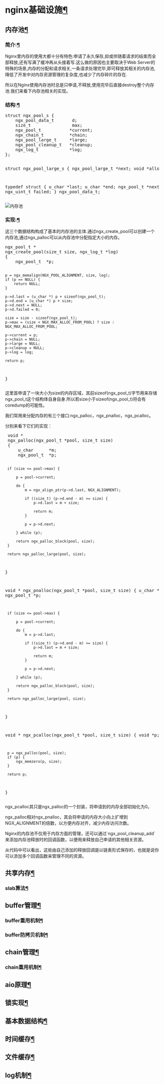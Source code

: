 
            
  <div class="section" id="nginx">
<h1>nginx基础设施<a class="headerlink" href="#nginx" title="永久链接至标题">¶</a></h1>
<div class="section" id="id1">
<h2>内存池<a class="headerlink" href="#id1" title="永久链接至标题">¶</a></h2>
<div class="section" id="id2">
<h3>简介:<a class="headerlink" href="#id2" title="永久链接至标题">¶</a></h3>
<p>Nginx里内存的使用大都十分有特色:申请了永久保存,抑或伴随着请求的结束而全部释放,还有写满了缓冲再从头接着写.这么做的原因也主要取决于Web Server的特殊的场景,内存的分配和请求相关,一条请求处理完毕,即可释放其相关的内存池,降低了开发中对内存资源管理的复杂度,也减少了内存碎片的存在.</p>
<p>所以在Nginx使用内存池时总是只申请,不释放,使用完毕后直接destroy整个内存池.我们来看下内存池相关的实现。</p>
</div>
<div class="section" id="id3">
<h3>结构:<a class="headerlink" href="#id3" title="永久链接至标题">¶</a></h3>
<div class="code c highlight-python"><pre>struct ngx_pool_s {
    ngx_pool_data_t       d;
    size_t                max;
    ngx_pool_t           *current;
    ngx_chain_t          *chain;
    ngx_pool_large_t     *large;
    ngx_pool_cleanup_t   *cleanup;
    ngx_log_t            *log;
};

struct ngx_pool_large_s {
    ngx_pool_large_t     *next;
    void                 *alloc;
};

typedef struct {
    u_char               *last;
    u_char               *end;
    ngx_pool_t           *next;
    ngx_uint_t            failed;
} ngx_pool_data_t;</pre>
</div>
<img alt="内存池" class="align-center" src="https://raw.github.com/yzprofile/nginx-book/master/source/images/chapter-10-1.PNG">
</div>
<div class="section" id="id4">
<h3>实现:<a class="headerlink" href="#id4" title="永久链接至标题">¶</a></h3>
<p>这三个数据结构构成了基本的内存池的主体.通过ngx_create_pool可以创建一个内存池,通过ngx_palloc可以从内存池中分配指定大小的内存。</p>
<div class="code c highlight-python"><pre>ngx_pool_t *
ngx_create_pool(size_t size, ngx_log_t *log)
{
    ngx_pool_t  *p;

    p = ngx_memalign(NGX_POOL_ALIGNMENT, size, log);
    if (p == NULL) {
        return NULL;
    }

    p->d.last = (u_char *) p + sizeof(ngx_pool_t);
    p->d.end = (u_char *) p + size;
    p->d.next = NULL;
    p->d.failed = 0;

    size = size - sizeof(ngx_pool_t);
    p->max = (size < NGX_MAX_ALLOC_FROM_POOL) ? size : NGX_MAX_ALLOC_FROM_POOL;

    p->current = p;
    p->chain = NULL;
    p->large = NULL;
    p->cleanup = NULL;
    p->log = log;

    return p;
}</pre>
</div>
<p>这里首申请了一块大小为size的内存区域，其前sizeof(ngx_pool_t)字节用来存储ngx_pool_t这个结构体自身自身.所以若size小于sizeof(ngx_pool_t)将会有coredump的可能性。</p>
<p>我们常用来分配内存的有三个接口:ngx_palloc，ngx_pnalloc，ngx_pcalloc。</p>
<p>分别来看下它们的实现：</p>
<div class="code c highlight-python"><pre> void *
 ngx_palloc(ngx_pool_t *pool, size_t size)
 {
     u_char      *m;
     ngx_pool_t  *p;

     if (size <= pool->max) {

         p = pool->current;

         do {
             m = ngx_align_ptr(p->d.last, NGX_ALIGNMENT);

             if ((size_t) (p->d.end - m) >= size) {
                 p->d.last = m + size;

                 return m;
             }

             p = p->d.next;

         } while (p);

         return ngx_palloc_block(pool, size);
     }

     return ngx_palloc_large(pool, size);
 }


 void *
 ngx_pnalloc(ngx_pool_t *pool, size_t size)
 {
     u_char      *m;
     ngx_pool_t  *p;

     if (size <= pool->max) {

         p = pool->current;

         do {
             m = p->d.last;

             if ((size_t) (p->d.end - m) >= size) {
                 p->d.last = m + size;

                 return m;
             }

             p = p->d.next;

         } while (p);

         return ngx_palloc_block(pool, size);
     }

     return ngx_palloc_large(pool, size);
 }


 void *
 ngx_pcalloc(ngx_pool_t *pool, size_t size)
 {
     void *p;

     p = ngx_palloc(pool, size);
     if (p) {
         ngx_memzero(p, size);
     }

     return p;
}</pre>
</div>
<p>ngx_pcalloc其只是ngx_palloc的一个封装，将申请到的内存全部初始化为0。</p>
<p>ngx_palloc相对ngx_pnalloc，其会将申请的内存大小向上扩增到NGX_ALIGNMENT的倍数，以方便内存对齐，减少内存访问次数。</p>
<p>Nginx的内存池不仅用于内存方面的管理，还可以通过`ngx_pool_cleanup_add`来添加内存池释放时的回调函数，以便用来释放自己申请的其他相关资源。</p>
<p>从代码中可以看出，这些由自己添加的释放回调是以链表形式保存的，也就是说你可以添加多个回调函数来管理不同的资源。</p>
</div>
</div>
<div class="section" id="id5">
<h2>共享内存<a class="headerlink" href="#id5" title="永久链接至标题">¶</a></h2>
<div class="section" id="slab">
<h3>slab算法<a class="headerlink" href="#slab" title="永久链接至标题">¶</a></h3>
</div>
</div>
<div class="section" id="buffer">
<h2>buffer管理<a class="headerlink" href="#buffer" title="永久链接至标题">¶</a></h2>
<div class="section" id="id6">
<h3>buffer重用机制<a class="headerlink" href="#id6" title="永久链接至标题">¶</a></h3>
</div>
<div class="section" id="id7">
<h3>buffer防拷贝机制<a class="headerlink" href="#id7" title="永久链接至标题">¶</a></h3>
</div>
</div>
<div class="section" id="chain">
<h2>chain管理<a class="headerlink" href="#chain" title="永久链接至标题">¶</a></h2>
<div class="section" id="id8">
<h3>chain重用机制<a class="headerlink" href="#id8" title="永久链接至标题">¶</a></h3>
</div>
</div>
<div class="section" id="aio">
<h2>aio原理<a class="headerlink" href="#aio" title="永久链接至标题">¶</a></h2>
</div>
<div class="section" id="id9">
<h2>锁实现<a class="headerlink" href="#id9" title="永久链接至标题">¶</a></h2>
</div>
<div class="section" id="id10">
<h2>基本数据结构<a class="headerlink" href="#id10" title="永久链接至标题">¶</a></h2>
</div>
<div class="section" id="id11">
<h2>时间缓存<a class="headerlink" href="#id11" title="永久链接至标题">¶</a></h2>
</div>
<div class="section" id="id12">
<h2>文件缓存<a class="headerlink" href="#id12" title="永久链接至标题">¶</a></h2>
</div>
<div class="section" id="log">
<h2>log机制<a class="headerlink" href="#log" title="永久链接至标题">¶</a></h2>
</div>
</div>


          